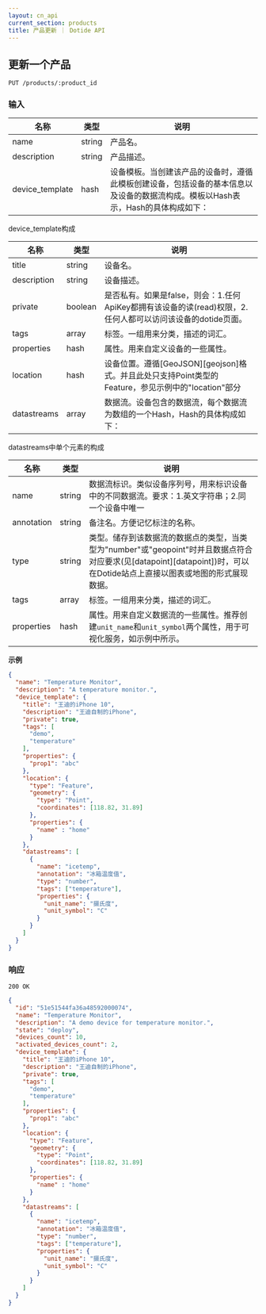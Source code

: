 ```yaml
---
layout: cn_api
current_section: products
title: 产品更新 ｜ Dotide API
---
```


## 更新一个产品

    PUT /products/:product_id

### 输入

| 名称            | 类型    | 说明 |
| --------------- | ------ | ------------------------------------------------------ |
| name            | string | 产品名。 |
| description     | string | 产品描述。 |
| device_template | hash   | 设备模板。当创建该产品的设备时，遵循此模板创建设备，包括设备的基本信息以及设备的数据流构成。模板以Hash表示，Hash的具体构成如下： |

device_template构成

| 名称        | 类型    | 说明 |
| ---------- | ------ | ------------------------------------------------------ |
| title      | string | 设备名。 |
| description| string | 设备描述。 |
| private    | boolean| 是否私有。如果是false，则会：1.任何ApiKey都拥有该设备的读(read)权限，2.任何人都可以访问该设备的dotide页面。 |
| tags       | array  | 标签。一组用来分类，描述的词汇。 |
| properties | hash   | 属性。用来自定义设备的一些属性。 |
| location   | hash   | 设备位置。遵循[GeoJSON][geojson]格式。并且此处只支持Point类型的Feature，参见示例中的"location"部分 |
| datastreams| array  | 数据流。设备包含的数据流，每个数据流为数组的一个Hash，Hash的具体构成如下： |

datastreams中单个元素的构成

| 名称        | 类型    | 说明 |
| ---------- | ------ | ------------------------------------------------------ |
| name       | string | 数据流标识。类似设备序列号，用来标识设备中的不同数据流。要求：1.英文字符串；2.同一个设备中唯一 |
| annotation | string | 备注名。方便记忆标注的名称。 |
| type       | string | 类型。储存到该数据流的数据点的类型，当类型为"number"或"geopoint"时并且数据点符合对应要求(见[datapoint][datapoint])时，可以在Dotide站点上直接以图表或地图的形式展现数据。 |
| tags       | array  | 标签。一组用来分类，描述的词汇。 |
| properties | hash   | 属性。用来自定义数据流的一些属性。推荐创建`unit_name`和`unit_symbol`两个属性，用于可视化服务，如示例中所示。 |

**示例**

```json
{
  "name": "Temperature Monitor",
  "description": "A temperature monitor.",
  "device_template": {
    "title": "王迪的iPhone 10",
    "description": "王迪自制的iPhone",
    "private": true,
    "tags": [
      "demo",
      "temperature"
    ],
    "properties": {
      "prop1": "abc"
    },
    "location": {
      "type": "Feature",
      "geometry": {
        "type": "Point",
        "coordinates": [118.82, 31.89]
      },
      "properties": {
        "name" : "home"
      }
    },
    "datastreams": [
      {
        "name": "icetemp",
        "annotation": "冰箱温度值",
        "type": "number",
        "tags": ["temperature"],
        "properties": {
          "unit_name": "摄氏度",
          "unit_symbol": "C"
        }
      }
    ]
  }
}
```

### 响应

    200 OK

```json
{
  "id": "51e51544fa36a48592000074",
  "name": "Temperature Monitor",
  "description": "A demo device for temperature monitor.",
  "state": "deploy",
  "devices_count": 10,
  "activated_devices_count": 2,
  "device_template": {
    "title": "王迪的iPhone 10",
    "description": "王迪自制的iPhone",
    "private": true,
    "tags": [
      "demo",
      "temperature"
    ],
    "properties": {
      "prop1": "abc"
    },
    "location": {
      "type": "Feature",
      "geometry": {
        "type": "Point",
        "coordinates": [118.82, 31.89]
      },
      "properties": {
        "name" : "home"
      }
    },
    "datastreams": [
      {
        "name": "icetemp",
        "annotation": "冰箱温度值",
        "type": "number",
        "tags": ["temperature"],
        "properties": {
          "unit_name": "摄氏度",
          "unit_symbol": "C"
        }
      }
    ]
  }
}
```
